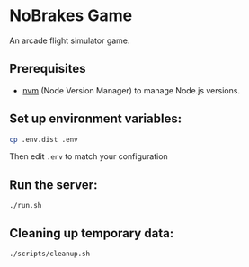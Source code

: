# NoBrakes Game

An arcade flight simulator game.

## Prerequisites
- [nvm](https://github.com/nvm-sh/nvm) (Node Version Manager) to manage Node.js versions.

## Set up environment variables:
```bash
cp .env.dist .env
```

Then edit `.env` to match your configuration

## Run the server:
`./run.sh`

## Cleaning up temporary data:
`./scripts/cleanup.sh`
